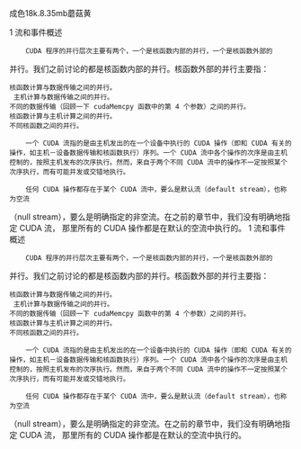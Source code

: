 成色18k.8.35mb蘑菇黄

1 流和事件概述

        CUDA 程序的并行层次主要有两个，一个是核函数内部的并行，一个是核函数外部的
并行。我们之前讨论的都是核函数内部的并行。核函数外部的并行主要指：

    核函数计算与数据传输之间的并行。
     主机计算与数据传输之间的并行。
    不同的数据传输（回顾一下 cudaMemcpy 函数中的第 4 个参数）之间的并行。
    核函数计算与主机计算之间的并行。
    不同核函数之间的并行。

        一个 CUDA 流指的是由主机发出的在一个设备中执行的 CUDA 操作（即和 CUDA 有关的操作，如主机－设备数据传输和核函数执行）序列。一个 CUDA 流中各个操作的次序是由主机控制的，按照主机发布的次序执行。然而，来自于两个不同 CUDA 流中的操作不一定按照某个次序执行，而有可能并发或交错地执行。

        任何 CUDA 操作都存在于某个 CUDA 流中，要么是默认流（default stream），也称为空流
（null stream），要么是明确指定的非空流。在之前的章节中，我们没有明确地指定 CUDA 流，
那里所有的 CUDA 操作都是在默认的空流中执行的。
1 流和事件概述

        CUDA 程序的并行层次主要有两个，一个是核函数内部的并行，一个是核函数外部的
并行。我们之前讨论的都是核函数内部的并行。核函数外部的并行主要指：

    核函数计算与数据传输之间的并行。
     主机计算与数据传输之间的并行。
    不同的数据传输（回顾一下 cudaMemcpy 函数中的第 4 个参数）之间的并行。
    核函数计算与主机计算之间的并行。
    不同核函数之间的并行。

        一个 CUDA 流指的是由主机发出的在一个设备中执行的 CUDA 操作（即和 CUDA 有关的操作，如主机－设备数据传输和核函数执行）序列。一个 CUDA 流中各个操作的次序是由主机控制的，按照主机发布的次序执行。然而，来自于两个不同 CUDA 流中的操作不一定按照某个次序执行，而有可能并发或交错地执行。

        任何 CUDA 操作都存在于某个 CUDA 流中，要么是默认流（default stream），也称为空流
（null stream），要么是明确指定的非空流。在之前的章节中，我们没有明确地指定 CUDA 流，
那里所有的 CUDA 操作都是在默认的空流中执行的。
